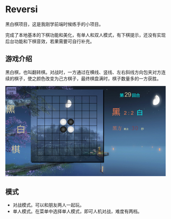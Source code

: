 # Reversi
黑白棋项目，这是我刚学前端时候练手的小项目。

完成了本地基本的下棋功能和美化，有单人和双人模式，有下棋提示，还没有实现后台功能和下棋音效，若果需要可自行补充。

## 游戏介绍

黑白棋，也叫翻转棋。对战时，一方通过在横线、竖线、左右斜线方向包夹对方连续的棋子，使之颜色改变为己方棋子，最终棋盘满时，棋子数量多的一方获胜。

![截图](./img/shortcut.png)

## 模式

- 对战模式。可以和朋友两人一起玩。
- 单人模式。在菜单中选择单人模式，即可人机对战，难度有两档。
